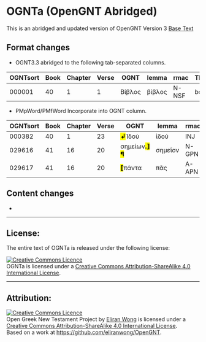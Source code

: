 # OGNTa (OpenGNT Abridged)

This is an abridged and updated version of OpenGNT Version 3 [Base Text](https://github.com/eliranwong/OpenGNT/blob/master/OpenGNT_BASE_TEXT.zip)

## Format changes

-  OGNT3.3 abridged to the following tab-separated columns. 

| OGNTsort | Book | Chapter | Verse | OGNT | lemma | rmac | TBESG | IT |
|----|--|---|---|----|--------|---|------|--------|
| 000001 | 40 | 1 | 1 | Βίβλος | βίβλος | N-NSF | book | [The] book |

- PMpWord/PMfWord Incorporate into OGNT column.

| OGNTsort | Book | Chapter | Verse | OGNT | lemma | rmac | TBESG | IT |
|----|--|---|---|----|----|--|----|-----|
| 000382|40|1|23|<mark>**↲**</mark>Ἰδοὺ|ἰδού|INJ|look!|Behold,|
|029616|41|16|20|σημείων<mark>**.⟧¶**</mark>|σημεῖον|N-GPN|sign|signs.|
|029617|41|16|20|<mark>**⟦**</mark>πάντα|πᾶς|A-APN|all|all|

## Content changes
- 



---

## License:

The entire text of OGNTa is released under the following license:


<a rel="license" href="http://creativecommons.org/licenses/by-sa/4.0/"><img alt="Creative Commons Licence" style="border-width:0" src="https://i.creativecommons.org/l/by-sa/4.0/88x31.png" /></a><br /><span xmlns:dct="http://purl.org/dc/terms/" property="dct:title">OGNTa is licensed under a <a rel="license" href="http://creativecommons.org/licenses/by-sa/4.0/">Creative Commons Attribution-ShareAlike 4.0 International License</a>.

---

## Attribution:

<a rel="license" href="http://creativecommons.org/licenses/by-sa/4.0/"><img alt="Creative Commons Licence" style="border-width:0" src="https://i.creativecommons.org/l/by-sa/4.0/88x31.png" /></a><br /><span xmlns:dct="http://purl.org/dc/terms/" property="dct:title">Open Greek New Testament Project</span> by <a xmlns:cc="http://creativecommons.org/ns#" href="https://marvel.bible" property="cc:attributionName" rel="cc:attributionURL">Eliran Wong</a> is licensed under a <a rel="license" href="http://creativecommons.org/licenses/by-sa/4.0/">Creative Commons Attribution-ShareAlike 4.0 International License</a>.<br />Based on a work at <a xmlns:dct="http://purl.org/dc/terms/" href="https://github.com/eliranwong/OpenGNT" rel="dct:source">https://github.com/eliranwong/OpenGNT</a>.



